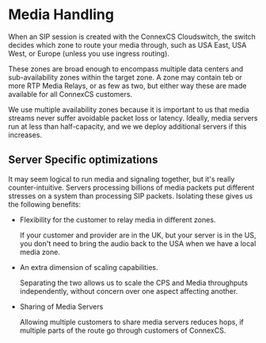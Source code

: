 # Media Handling

When an SIP session is created with the ConnexCS Cloudswitch, the switch decides which zone to route your media through, such as USA East, USA West, or Europe (unless you use ingress routing).

These zones are broad enough to encompass multiple data centers and sub-availability zones within the target zone. A zone may contain teb or more RTP Media Relays, or as few as two, but either way these are made available for all ConnexCS customers.

We use multiple availability zones because it is important to us that media streams never suffer avoidable packet loss or latency. Ideally, media servers run at less than half-capacity, and we we deploy additional servers if this increases.

## Server Specific optimizations

It may seem logical to run media and signaling together, but it's really counter-intuitive. Servers processing billions of media packets put different stresses on a system than processing SIP packets. Isolating these gives us the following benefits:

* Flexibility for the customer to relay media in different zones.

   If your customer and provider are in the UK, but your server is in the US, you don't need to bring the audio back to the USA when we have a local media zone.

* An extra dimension of scaling capabilities.

   Separating the two allows us to scale the CPS and Media throughputs independently, without concern over one aspect affecting another.

* Sharing of Media Servers

   Allowing multiple customers to share media servers reduces hops, if multiple parts of the route go through customers of ConnexCS.
